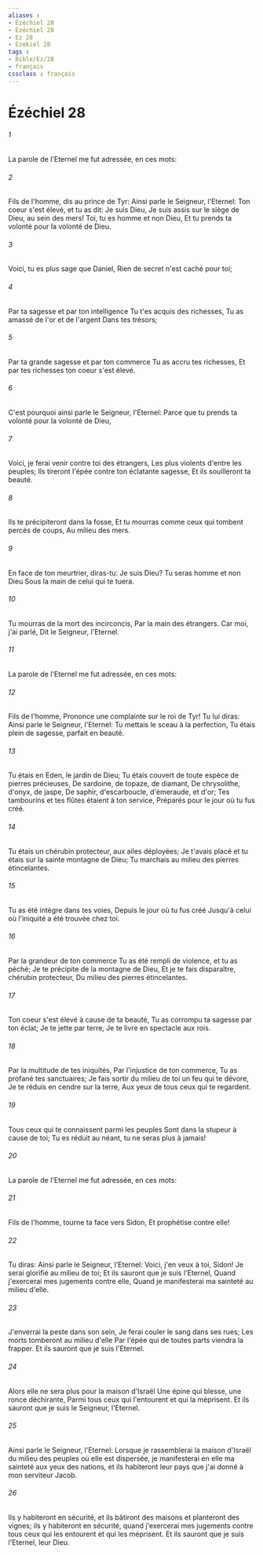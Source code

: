 ```yaml
---
aliases : 
- Ézéchiel 28
- Ézéchiel 28
- Ez 28
- Ezekiel 28
tags : 
- Bible/Ez/28
- français
cssclass : français
---
```


# Ézéchiel 28

###### 1
La parole de l'Eternel me fut adressée, en ces mots:
###### 2
Fils de l'homme, dis au prince de Tyr: Ainsi parle le Seigneur, l'Eternel: Ton coeur s'est élevé, et tu as dit: Je suis Dieu, Je suis assis sur le siège de Dieu, au sein des mers! Toi, tu es homme et non Dieu, Et tu prends ta volonté pour la volonté de Dieu.
###### 3
Voici, tu es plus sage que Daniel, Rien de secret n'est caché pour toi;
###### 4
Par ta sagesse et par ton intelligence Tu t'es acquis des richesses, Tu as amassé de l'or et de l'argent Dans tes trésors;
###### 5
Par ta grande sagesse et par ton commerce Tu as accru tes richesses, Et par tes richesses ton coeur s'est élevé.
###### 6
C'est pourquoi ainsi parle le Seigneur, l'Eternel: Parce que tu prends ta volonté pour la volonté de Dieu,
###### 7
Voici, je ferai venir contre toi des étrangers, Les plus violents d'entre les peuples; Ils tireront l'épée contre ton éclatante sagesse, Et ils souilleront ta beauté.
###### 8
Ils te précipiteront dans la fosse, Et tu mourras comme ceux qui tombent percés de coups, Au milieu des mers.
###### 9
En face de ton meurtrier, diras-tu: Je suis Dieu? Tu seras homme et non Dieu Sous la main de celui qui te tuera.
###### 10
Tu mourras de la mort des incirconcis, Par la main des étrangers. Car moi, j'ai parlé, Dit le Seigneur, l'Eternel.
###### 11
La parole de l'Eternel me fut adressée, en ces mots:
###### 12
Fils de l'homme, Prononce une complainte sur le roi de Tyr! Tu lui diras: Ainsi parle le Seigneur, l'Eternel: Tu mettais le sceau à la perfection, Tu étais plein de sagesse, parfait en beauté.
###### 13
Tu étais en Eden, le jardin de Dieu; Tu étais couvert de toute espèce de pierres précieuses, De sardoine, de topaze, de diamant, De chrysolithe, d'onyx, de jaspe, De saphir, d'escarboucle, d'émeraude, et d'or; Tes tambourins et tes flûtes étaient à ton service, Préparés pour le jour où tu fus créé.
###### 14
Tu étais un chérubin protecteur, aux ailes déployées; Je t'avais placé et tu étais sur la sainte montagne de Dieu; Tu marchais au milieu des pierres étincelantes.
###### 15
Tu as été intègre dans tes voies, Depuis le jour où tu fus créé Jusqu'à celui où l'iniquité a été trouvée chez toi.
###### 16
Par la grandeur de ton commerce Tu as été rempli de violence, et tu as péché; Je te précipite de la montagne de Dieu, Et je te fais disparaître, chérubin protecteur, Du milieu des pierres étincelantes.
###### 17
Ton coeur s'est élevé à cause de ta beauté, Tu as corrompu ta sagesse par ton éclat; Je te jette par terre, Je te livre en spectacle aux rois.
###### 18
Par la multitude de tes iniquités, Par l'injustice de ton commerce, Tu as profané tes sanctuaires; Je fais sortir du milieu de toi un feu qui te dévore, Je te réduis en cendre sur la terre, Aux yeux de tous ceux qui te regardent.
###### 19
Tous ceux qui te connaissent parmi les peuples Sont dans la stupeur à cause de toi; Tu es réduit au néant, tu ne seras plus à jamais!
###### 20
La parole de l'Eternel me fut adressée, en ces mots:
###### 21
Fils de l'homme, tourne ta face vers Sidon, Et prophétise contre elle!
###### 22
Tu diras: Ainsi parle le Seigneur, l'Eternel: Voici, j'en veux à toi, Sidon! Je serai glorifié au milieu de toi; Et ils sauront que je suis l'Eternel, Quand j'exercerai mes jugements contre elle, Quand je manifesterai ma sainteté au milieu d'elle.
###### 23
J'enverrai la peste dans son sein, Je ferai couler le sang dans ses rues; Les morts tomberont au milieu d'elle Par l'épée qui de toutes parts viendra la frapper. Et ils sauront que je suis l'Eternel.
###### 24
Alors elle ne sera plus pour la maison d'Israël Une épine qui blesse, une ronce déchirante, Parmi tous ceux qui l'entourent et qui la méprisent. Et ils sauront que je suis le Seigneur, l'Eternel.
###### 25
Ainsi parle le Seigneur, l'Eternel: Lorsque je rassemblerai la maison d'Israël du milieu des peuples où elle est dispersée, je manifesterai en elle ma sainteté aux yeux des nations, et ils habiteront leur pays que j'ai donné à mon serviteur Jacob.
###### 26
Ils y habiteront en sécurité, et ils bâtiront des maisons et planteront des vignes; ils y habiteront en sécurité, quand j'exercerai mes jugements contre tous ceux qui les entourent et qui les méprisent. Et ils sauront que je suis l'Eternel, leur Dieu.
